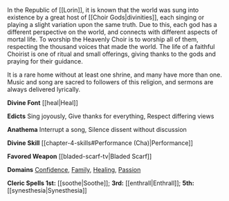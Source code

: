 In the Republic of [[Lorin]], it is known that the world was sung into existence by a great host of [[Choir Gods|divinities]], each singing or playing a slight variation upon the same truth. Due to this, each god has a different perspective on the world, and connects with different aspects of mortal life. To worship the Heavenly Choir is to worship all of them, respecting the thousand voices that made the world. The life of a faithful Choirist is one of ritual and small offerings, giving thanks to the gods and praying for their guidance.

It is a rare home without at least one shrine, and many have more than one. Music and song are sacred to followers of this religion, and sermons are always delivered lyrically.

**Divine Font** [[heal|Heal]]

**Edicts** Sing joyously, Give thanks for everything, Respect differing views

**Anathema** Interrupt a song, Silence dissent without discussion

**Divine Skill** [[chapter-4-skills#Performance (Cha)|Performance]]

**Favored Weapon** [[bladed-scarf-tv|Bladed Scarf]]

**Domains** [Confidence](https://2e.aonprd.com/Domains.aspx?ID=4), [Family](https://2e.aonprd.com/Domains.aspx?ID=11), [Healing](https://2e.aonprd.com/Domains.aspx?ID=15), [Passion](https://2e.aonprd.com/Domains.aspx?ID=25)

**Cleric Spells 1st:** [[soothe|Soothe]]; **3rd:** [[enthrall|Enthrall]]; **5th:** [[synesthesia|Synesthesia]]